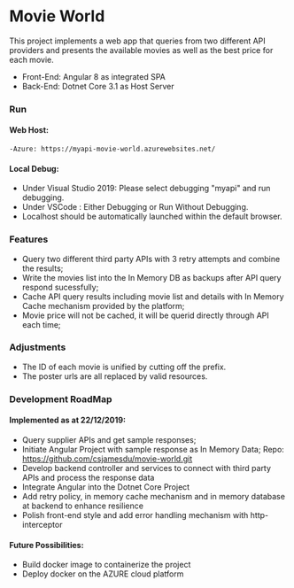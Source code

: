 # Movie World

This project implements a web app that queries from two different API providers and presents the available movies as well as the best price for each movie.
  - Front-End: Angular 8 as integrated SPA
  - Back-End: Dotnet Core 3.1 as Host Server
  

### Run 
#### Web Host: 
	-Azure: https://myapi-movie-world.azurewebsites.net/
#### Local Debug:
- Under Visual Studio 2019: Please select debugging "myapi" and run debugging.
- Under VSCode : Either Debugging or Run Without Debugging.
- Localhost should be automatically launched within the default browser.  

### Features

  - Query two different third party APIs with 3 retry attempts and combine the results;
  - Write the movies list into the In Memory DB as backups after API query respond sucessfully;
  - Cache API query results including movie list and details with In Memory Cache mechanism provided by the platform;
  - Movie price will not be cached, it will be querid directly through API each time;
  

### Adjustments
- The ID of each movie is unified by cutting off the prefix.
- The poster urls are all replaced by valid resources.

### Development RoadMap

#### Implemented as at 22/12/2019:
- Query supplier APIs and get sample responses;
- Initiate Angular Project with sample response as In Memory Data; Repo: https://github.com/csjamesdu/movie-world.git
- Develop backend controller and services to connect with third party APIs and process the response data
- Integrate Angular into the Dotnet Core Project 
- Add retry policy, in memory cache mechanism and in memory database at backend to enhance resilience
- Polish front-end style and add error handling mechanism with http-interceptor

#### Future Possibilities:
- Build docker image to containerize the project
- Deploy docker on the AZURE cloud platform